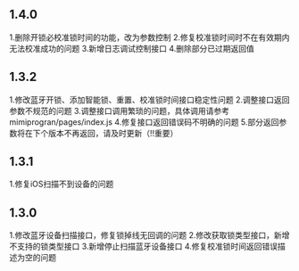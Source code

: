 ## 1.4.0
  1.删除开锁必校准锁时间的功能，改为参数控制
  2.修复校准锁时间时不在有效期内无法校准成功的问题
  3.新增日志调试控制接口
  4.删除部分已过期返回值

## 1.3.2
  1.修改蓝牙开锁、添加智能锁、重置、校准锁时间接口稳定性问题
  2.调整接口返回参数不规范的问题
  3.调整接口调用繁琐的问题，具体调用请参考mimiprogran/pages/index.js
  4.修复接口返回错误码不明确的问题
  5.部分返回参数将在下个版本不再返回，请及时更新（!!重要）

## 1.3.1
  1.修复iOS扫描不到设备的问题

## 1.3.0
  1.修改蓝牙设备扫描接口，修复锁掉线无回调的问题
  2.修改获取锁类型接口，新增不支持的锁类型接口
  3.新增停止扫描蓝牙设备接口
  4.修复校准锁时间返回错误描述为空的问题